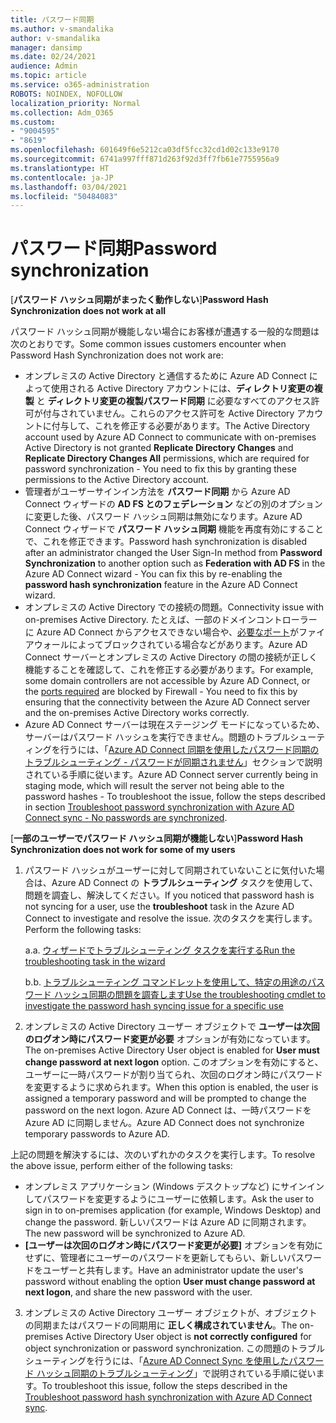 ```yaml
---
title: パスワード同期
ms.author: v-smandalika
author: v-smandalika
manager: dansimp
ms.date: 02/24/2021
audience: Admin
ms.topic: article
ms.service: o365-administration
ROBOTS: NOINDEX, NOFOLLOW
localization_priority: Normal
ms.collection: Adm_O365
ms.custom:
- "9004595"
- "8619"
ms.openlocfilehash: 601649f6e5212ca03df5fcc32cd1d02c133e9170
ms.sourcegitcommit: 6741a997fff871d263f92d3ff7fb61e7755956a9
ms.translationtype: HT
ms.contentlocale: ja-JP
ms.lasthandoff: 03/04/2021
ms.locfileid: "50484083"
---
```

# <a name="password-synchronization"></a><span data-ttu-id="ebf71-102">パスワード同期</span><span class="sxs-lookup"><span data-stu-id="ebf71-102">Password synchronization</span></span>

<span data-ttu-id="ebf71-103">[**パスワード ハッシュ同期がまったく動作しない**]</span><span class="sxs-lookup"><span data-stu-id="ebf71-103">**Password Hash Synchronization does not work at all**</span></span>

<span data-ttu-id="ebf71-104">パスワード ハッシュ同期が機能しない場合にお客様が遭遇する一般的な問題は次のとおりです。</span><span class="sxs-lookup"><span data-stu-id="ebf71-104">Some common issues customers encounter when Password Hash Synchronization does not work are:</span></span>

- <span data-ttu-id="ebf71-105">オンプレミスの Active Directory と通信するために Azure AD Connect によって使用される Active Directory アカウントには、**ディレクトリ変更の複製** と **ディレクトリ変更の複製パスワード同期** に必要なすべてのアクセス許可が付与されていません。これらのアクセス許可を Active Directory アカウントに付与して、これを修正する必要があります。</span><span class="sxs-lookup"><span data-stu-id="ebf71-105">The Active Directory account used by Azure AD Connect to communicate with on-premises Active Directory is not granted **Replicate Directory Changes** and **Replicate Directory Changes All** permissions, which are required for password synchronization - You need to fix this by granting these permissions to the Active Directory account.</span></span>
- <span data-ttu-id="ebf71-106">管理者がユーザーサインイン方法を **パスワード同期** から Azure AD Connect ウィザードの **AD FS とのフェデレーション** などの別のオプションに変更した後、パスワード ハッシュ同期は無効になります。Azure AD Connect ウィザードで **パスワード ハッシュ同期** 機能を再度有効にすることで、これを修正できます。</span><span class="sxs-lookup"><span data-stu-id="ebf71-106">Password hash synchronization is disabled after an administrator changed the User Sign-In method from **Password Synchronization** to another option such as **Federation with AD FS** in the Azure AD Connect wizard - You can fix this by re-enabling the **password hash synchronization** feature in the Azure AD Connect wizard.</span></span>
- <span data-ttu-id="ebf71-107">オンプレミスの Active Directory での接続の問題。</span><span class="sxs-lookup"><span data-stu-id="ebf71-107">Connectivity issue with on-premises Active Directory.</span></span> <span data-ttu-id="ebf71-108">たとえば、一部のドメインコントローラーに Azure AD Connect からアクセスできない場合や、[必要なポート](https://docs.microsoft.com/azure/active-directory/hybrid/reference-connect-ports)がファイアウォールによってブロックされている場合などがあります。Azure AD Connect サーバーとオンプレミスの Active Directory の間の接続が正しく機能することを確認して、これを修正する必要があります。</span><span class="sxs-lookup"><span data-stu-id="ebf71-108">For example, some domain controllers are not accessible by Azure AD Connect, or the [ports required](https://docs.microsoft.com/azure/active-directory/hybrid/reference-connect-ports) are blocked by Firewall - You need to fix this by ensuring that the connectivity between the Azure AD Connect server and the on-premises Active Directory works correctly.</span></span>
- <span data-ttu-id="ebf71-109">Azure AD Connect サーバーは現在ステージング モードになっているため、サーバーはパスワード ハッシュを実行できません。問題のトラブルシューティングを行うには、「[Azure AD Connect 同期を使用したパスワード同期のトラブルシューティング - パスワードが同期されません](https://docs.microsoft.com/azure/active-directory/hybrid/tshoot-connect-password-hash-synchronization)」セクションで説明されている手順に従います。</span><span class="sxs-lookup"><span data-stu-id="ebf71-109">Azure AD Connect server currently being in staging mode, which will result the server not being able to the password hashes - To troubleshoot the issue, follow the steps described in section [Troubleshoot password synchronization with Azure AD Connect sync - No passwords are synchronized](https://docs.microsoft.com/azure/active-directory/hybrid/tshoot-connect-password-hash-synchronization).</span></span>

<span data-ttu-id="ebf71-110">[**一部のユーザーでパスワード ハッシュ同期が機能しない**]</span><span class="sxs-lookup"><span data-stu-id="ebf71-110">**Password Hash Synchronization does not work for some of my users**</span></span>

1. <span data-ttu-id="ebf71-111">パスワード ハッシュがユーザーに対して同期されていないことに気付いた場合は、Azure AD Connect の **トラブルシューティング** タスクを使用して、問題を調査し、解決してください。</span><span class="sxs-lookup"><span data-stu-id="ebf71-111">If you noticed that password hash is not syncing for a user, use the **troubleshoot** task in the Azure AD Connect to investigate and resolve the issue.</span></span> <span data-ttu-id="ebf71-112">次のタスクを実行します。</span><span class="sxs-lookup"><span data-stu-id="ebf71-112">Perform the following tasks:</span></span>

    <span data-ttu-id="ebf71-113">a.</span><span class="sxs-lookup"><span data-stu-id="ebf71-113">a.</span></span> [<span data-ttu-id="ebf71-114">ウィザードでトラブルシューティング タスクを実行する</span><span class="sxs-lookup"><span data-stu-id="ebf71-114">Run the troubleshooting task in the wizard</span></span>](https://docs.microsoft.com/azure/active-directory/hybrid/tshoot-connect-objectsync)

    <span data-ttu-id="ebf71-115">b.</span><span class="sxs-lookup"><span data-stu-id="ebf71-115">b.</span></span> [<span data-ttu-id="ebf71-116">トラブルシューティング コマンドレットを使用して、特定の用途のパスワード ハッシュ同期の問題を調査します</span><span class="sxs-lookup"><span data-stu-id="ebf71-116">Use the troubleshooting cmdlet to investigate the password hash syncing issue for a specific use</span></span>](https://docs.microsoft.com/azure/active-directory/hybrid/tshoot-connect-password-hash-synchronization)

2. <span data-ttu-id="ebf71-117">オンプレミスの Active Directory ユーザー オブジェクトで **ユーザーは次回のログオン時にパスワード変更が必要** オプションが有効になっています。</span><span class="sxs-lookup"><span data-stu-id="ebf71-117">The on-premises Active Directory User object is enabled for **User must change password at next logon** option.</span></span> <span data-ttu-id="ebf71-118">このオプションを有効にすると、ユーザーに一時パスワードが割り当てられ、次回のログオン時にパスワードを変更するように求められます。</span><span class="sxs-lookup"><span data-stu-id="ebf71-118">When this option is enabled, the user is assigned a temporary password and will be prompted to change the password on the next logon.</span></span> <span data-ttu-id="ebf71-119">Azure AD Connect は、一時パスワードを Azure AD に同期しません。</span><span class="sxs-lookup"><span data-stu-id="ebf71-119">Azure AD Connect does not synchronize temporary passwords to Azure AD.</span></span>

<span data-ttu-id="ebf71-120">上記の問題を解決するには、次のいずれかのタスクを実行します。</span><span class="sxs-lookup"><span data-stu-id="ebf71-120">To resolve the above issue, perform either of the following tasks:</span></span>

- <span data-ttu-id="ebf71-121">オンプレミス アプリケーション (Windows デスクトップなど) にサインインしてパスワードを変更するようにユーザーに依頼します。</span><span class="sxs-lookup"><span data-stu-id="ebf71-121">Ask the user to sign in to on-premises application (for example, Windows Desktop) and change the password.</span></span> <span data-ttu-id="ebf71-122">新しいパスワードは Azure AD に同期されます。</span><span class="sxs-lookup"><span data-stu-id="ebf71-122">The new password will be synchronized to Azure AD.</span></span>
- <span data-ttu-id="ebf71-123">**[ユーザーは次回のログオン時にパスワード変更が必要]** オプションを有効にせずに、管理者にユーザーのパスワードを更新してもらい、新しいパスワードをユーザーと共有します。</span><span class="sxs-lookup"><span data-stu-id="ebf71-123">Have an administrator update the user's password without enabling the option **User must change password at next logon**, and share the new password with the user.</span></span>

3. <span data-ttu-id="ebf71-124">オンプレミスの Active Directory ユーザー オブジェクトが、オブジェクトの同期またはパスワードの同期用に **正しく構成されていません**。</span><span class="sxs-lookup"><span data-stu-id="ebf71-124">The on-premises Active Directory User object is **not correctly configured** for object synchronization or password synchronization.</span></span> <span data-ttu-id="ebf71-125">この問題のトラブル シューティングを行うには、「[Azure AD Connect Sync を使用したパスワード ハッシュ同期のトラブルシューティング](https://docs.microsoft.com/azure/active-directory/hybrid/tshoot-connect-password-hash-synchronization)」で説明されている手順に従います。</span><span class="sxs-lookup"><span data-stu-id="ebf71-125">To troubleshoot this issue, follow the steps described in the [Troubleshoot password hash synchronization with Azure AD Connect sync](https://docs.microsoft.com/azure/active-directory/hybrid/tshoot-connect-password-hash-synchronization).</span></span>







